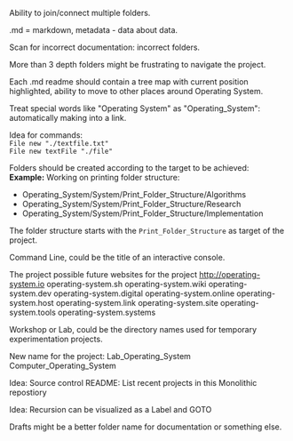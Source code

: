 Ability to join/connect multiple folders.


.md = markdown, metadata - data about data.

Scan for incorrect documentation: incorrect folders.

More than 3 depth folders might be frustrating to navigate the project.

Each .md readme should contain a tree map with current position highlighted, ability to move to other places around Operating System.

Treat special words like "Operating System" as "Operating_System": automatically making into a link.


Idea for commands:  
`File new "./textfile.txt"`  
`File new textFile "./file"`  
 

Folders should be created according to the target to be achieved:  
**Example:** Working on printing folder structure:   
* Operating_System/System/Print_Folder_Structure/Algorithms  
* Operating_System/System/Print_Folder_Structure/Research  
* Operating_System/System/Print_Folder_Structure/Implementation
  
The folder structure starts with the `Print_Folder_Structure` as target of the project.

Command Line, could be the title of an interactive console.

The project possible future websites for the project
http://operating-system.io operating-system.sh operating-system.wiki operating-system.dev operating-system.digital operating-system.online operating-system.host operating-system.link operating-system.site operating-system.tools operating-system.systems


Workshop or Lab, could be the directory names used for temporary experimentation projects.


New name for the project: 
Lab_Operating_System  
Computer_Operating_System  


Idea: Source control README: List recent projects in this Monolithic repostiory


Idea: Recursion can be visualized as a Label and GOTO

Drafts might be a better folder name for documentation or something else.



